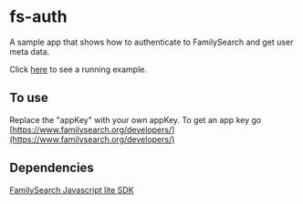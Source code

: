 # fs-auth
A sample app that shows how to authenticate to FamilySearch and get user meta data.

Click [here](https://misbach.github.io/fs-auth/index.html) to see a running example.

## To use
Replace the "appKey" with your own appKey. To get an app key go [https://www.familysearch.org/developers/](https://www.familysearch.org/developers/)

## Dependencies
[FamilySearch Javascript lite SDK](https://github.com/FamilySearch/fs-js-lite)